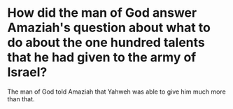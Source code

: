 # How did the man of God answer Amaziah's question about what to do about the one hundred talents that he had given to the army of Israel?

The man of God told Amaziah that Yahweh was able to give him much more than that. 